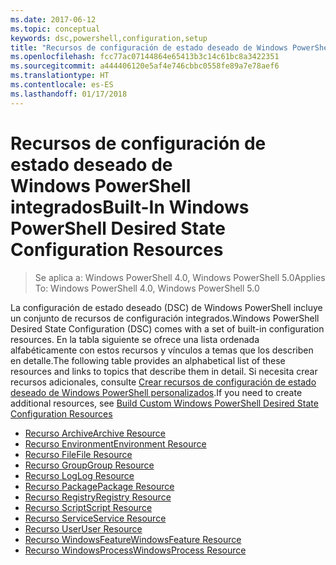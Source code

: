 ```yaml
---
ms.date: 2017-06-12
ms.topic: conceptual
keywords: dsc,powershell,configuration,setup
title: "Recursos de configuración de estado deseado de Windows PowerShell integrados"
ms.openlocfilehash: fcc77ac07144864e65413b3c14c61bc8a3422351
ms.sourcegitcommit: a444406120e5af4e746cbbc0558fe89a7e78aef6
ms.translationtype: HT
ms.contentlocale: es-ES
ms.lasthandoff: 01/17/2018
---
```

# <a name="built-in-windows-powershell-desired-state-configuration-resources"></a><span data-ttu-id="362f2-103">Recursos de configuración de estado deseado de Windows PowerShell integrados</span><span class="sxs-lookup"><span data-stu-id="362f2-103">Built-In Windows PowerShell Desired State Configuration Resources</span></span>

> <span data-ttu-id="362f2-104">Se aplica a: Windows PowerShell 4.0, Windows PowerShell 5.0</span><span class="sxs-lookup"><span data-stu-id="362f2-104">Applies To: Windows PowerShell 4.0, Windows PowerShell 5.0</span></span>

<span data-ttu-id="362f2-105">La configuración de estado deseado (DSC) de Windows PowerShell incluye un conjunto de recursos de configuración integrados.</span><span class="sxs-lookup"><span data-stu-id="362f2-105">Windows PowerShell Desired State Configuration (DSC) comes with a set of built-in configuration resources.</span></span> <span data-ttu-id="362f2-106">En la tabla siguiente se ofrece una lista ordenada alfabéticamente con estos recursos y vínculos a temas que los describen en detalle.</span><span class="sxs-lookup"><span data-stu-id="362f2-106">The following table provides an alphabetical list of these resources and links to topics that describe them in detail.</span></span> <span data-ttu-id="362f2-107">Si necesita crear recursos adicionales, consulte [Crear recursos de configuración de estado deseado de Windows PowerShell personalizados](authoringResource.md).</span><span class="sxs-lookup"><span data-stu-id="362f2-107">If you need to create additional resources, see [Build Custom Windows PowerShell Desired State Configuration Resources](authoringResource.md)</span></span>

* [<span data-ttu-id="362f2-108">Recurso Archive</span><span class="sxs-lookup"><span data-stu-id="362f2-108">Archive Resource</span></span>](archiveResource.md)
* [<span data-ttu-id="362f2-109">Recurso Environment</span><span class="sxs-lookup"><span data-stu-id="362f2-109">Environment Resource</span></span>](environmentResource.md)
* [<span data-ttu-id="362f2-110">Recurso File</span><span class="sxs-lookup"><span data-stu-id="362f2-110">File Resource</span></span>](fileResource.md)
* [<span data-ttu-id="362f2-111">Recurso Group</span><span class="sxs-lookup"><span data-stu-id="362f2-111">Group Resource</span></span>](groupResource.md)
* [<span data-ttu-id="362f2-112">Recurso Log</span><span class="sxs-lookup"><span data-stu-id="362f2-112">Log Resource</span></span>](logResource.md)
* [<span data-ttu-id="362f2-113">Recurso Package</span><span class="sxs-lookup"><span data-stu-id="362f2-113">Package Resource</span></span>](packageResource.md)
* [<span data-ttu-id="362f2-114">Recurso Registry</span><span class="sxs-lookup"><span data-stu-id="362f2-114">Registry Resource</span></span>](registryResource.md)
* [<span data-ttu-id="362f2-115">Recurso Script</span><span class="sxs-lookup"><span data-stu-id="362f2-115">Script Resource</span></span>](scriptResource.md)
* [<span data-ttu-id="362f2-116">Recurso Service</span><span class="sxs-lookup"><span data-stu-id="362f2-116">Service Resource</span></span>](serviceResource.md)
* [<span data-ttu-id="362f2-117">Recurso User</span><span class="sxs-lookup"><span data-stu-id="362f2-117">User Resource</span></span>](userResource.md)
* [<span data-ttu-id="362f2-118">Recurso WindowsFeature</span><span class="sxs-lookup"><span data-stu-id="362f2-118">WindowsFeature Resource</span></span>](windowsfeatureResource.md)
* [<span data-ttu-id="362f2-119">Recurso WindowsProcess</span><span class="sxs-lookup"><span data-stu-id="362f2-119">WindowsProcess Resource</span></span>](windowsProcessResource.md)


